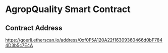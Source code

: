 # AgropQuality Smart Contract

## Contract Address

https://goerli.etherscan.io/address/0xf0F5A120A22f16309360466d0bF7844D3b5c7E4A
